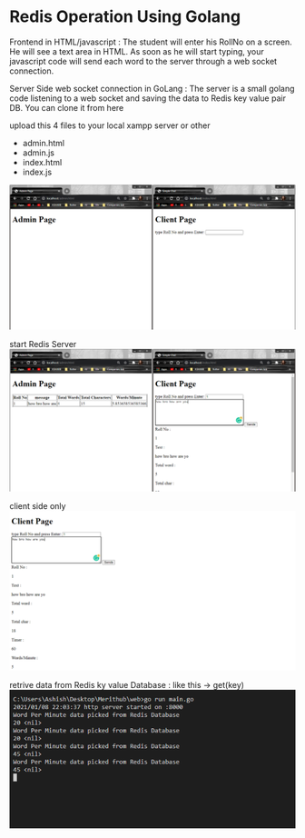 # Redis Operation Using Golang

Frontend in HTML/javascript :
The student will enter his RollNo on a screen. He will see a text area in HTML. As soon as he will start typing, your javascript code will send each word to the server through a web socket connection.

Server Side web socket connection in GoLang :
The server is a small golang code listening to a web socket and saving the data to Redis key value pair DB. You can clone it from here 

upload this 4 files to your local xampp server or other
- admin.html
- admin.js
- index.html
- index.js

![](images/start.PNG)


start Redis Server
![](images/admin_client.PNG)


client side only
![](images/client_side.PNG)


retrive data from Redis ky value Database : like this -> get(key) 
![](images/redis_data.PNG)



